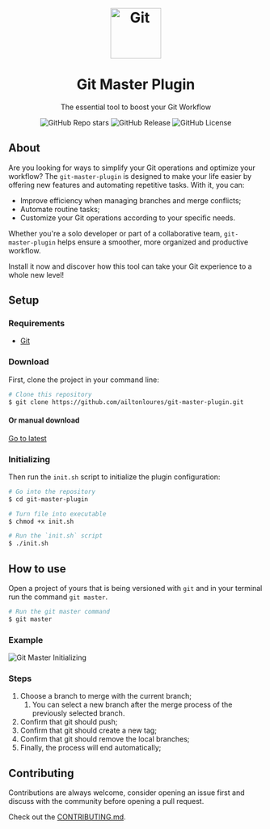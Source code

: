 <div align="center">
 <h1>
<br/>
  <img src="./assets/git-icon.png" alt="Git" width="100">
<br/>
<br/>
Git Master Plugin
</h1>
<p>The essential tool to boost your Git Workflow</p>

![GitHub Repo stars](https://img.shields.io/github/stars/ailtonloures/git-master-plugin)
![GitHub Release](https://img.shields.io/github/v/release/ailtonloures/git-master-plugin)
![GitHub License](https://img.shields.io/github/license/ailtonloures/git-master-plugin)
</div>

## About

Are you looking for ways to simplify your Git operations and optimize your workflow? The `git-master-plugin` is designed to make your life easier by offering new features and automating repetitive tasks. With it, you can:

- Improve efficiency when managing branches and merge conflicts;
- Automate routine tasks;
- Customize your Git operations according to your specific needs.

Whether you're a solo developer or part of a collaborative team, `git-master-plugin` helps ensure a smoother, more organized and productive workflow.

Install it now and discover how this tool can take your Git experience to a whole new level!

## Setup

### Requirements

- [Git](https://git-scm.com/)

### Download

First, clone the project in your command line:

```bash
# Clone this repository
$ git clone https://github.com/ailtonloures/git-master-plugin.git
```

#### Or manual download

[Go to latest](https://github.com/ailtonloures/git-master-plugin/archive/refs/heads/main.zip)

### Initializing

Then run the `init.sh` script to initialize the plugin configuration:

```bash
# Go into the repository
$ cd git-master-plugin

# Turn file into executable
$ chmod +x init.sh

# Run the `init.sh` script
$ ./init.sh
```

## How to use

Open a project of yours that is being versioned with `git` and in your terminal run the command `git master`.

```bash
# Run the git master command
$ git master
```

### Example

![Git Master Initializing](./assets/git-master.png)

### Steps

1. Choose a branch to merge with the current branch;
   1. You can select a new branch after the merge process of the previously selected branch.
2. Confirm that git should push;
3. Confirm that git should create a new tag;
4. Confirm that git should remove the local branches;
5. Finally, the process will end automatically;

## Contributing

Contributions are always welcome, consider opening an issue first and discuss with the community before opening a pull request.

Check out the [CONTRIBUTING.md](./CONTRIBUTING.md).

